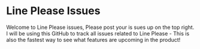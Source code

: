 # Line Please Issues

Welcome to Line Please issues,
Please post your is sues up on the top right. I will be using this GitHub to track all issues related to Line Please - This is also the fastest way to see what features are upcoming in the product!